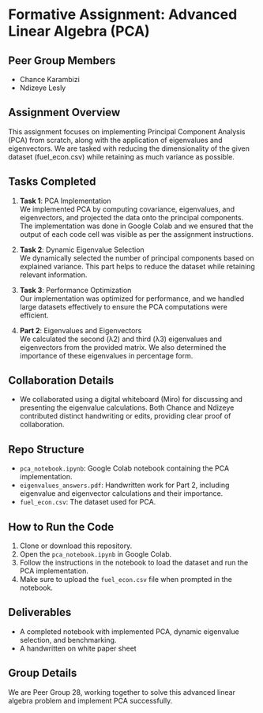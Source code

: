 # Formative Assignment: Advanced Linear Algebra (PCA)

## Peer Group Members
- Chance Karambizi
- Ndizeye Lesly

## Assignment Overview
This assignment focuses on implementing Principal Component Analysis (PCA) from scratch, along with the application of eigenvalues and eigenvectors. We are tasked with reducing the dimensionality of the given dataset (fuel_econ.csv) while retaining as much variance as possible.

## Tasks Completed
1. **Task 1**: PCA Implementation  
   We implemented PCA by computing covariance, eigenvalues, and eigenvectors, and projected the data onto the principal components. The implementation was done in Google Colab and we ensured that the output of each code cell was visible as per the assignment instructions.

2. **Task 2**: Dynamic Eigenvalue Selection  
   We dynamically selected the number of principal components based on explained variance. This part helps to reduce the dataset while retaining relevant information.

3. **Task 3**: Performance Optimization  
   Our implementation was optimized for performance, and we handled large datasets effectively to ensure the PCA computations were efficient.

4. **Part 2**: Eigenvalues and Eigenvectors  
   We calculated the second (λ2) and third (λ3) eigenvalues and eigenvectors from the provided matrix. We also determined the importance of these eigenvalues in percentage form.

## Collaboration Details
- We collaborated using a digital whiteboard (Miro) for discussing and presenting the eigenvalue calculations. Both Chance and Ndizeye contributed distinct handwriting or edits, providing clear proof of collaboration.

## Repo Structure
- `pca_notebook.ipynb`: Google Colab notebook containing the PCA implementation.
- `eigenvalues_answers.pdf`: Handwritten work for Part 2, including eigenvalue and eigenvector calculations and their importance.
- `fuel_econ.csv`: The dataset used for PCA.

## How to Run the Code
1. Clone or download this repository.
2. Open the `pca_notebook.ipynb` in Google Colab.
3. Follow the instructions in the notebook to load the dataset and run the PCA implementation.
4. Make sure to upload the `fuel_econ.csv` file when prompted in the notebook.

## Deliverables
- A completed notebook with implemented PCA, dynamic eigenvalue selection, and benchmarking.
- A handwritten on white paper sheet

## Group Details
We are Peer Group 28, working together to solve this advanced linear algebra problem and implement PCA successfully.
